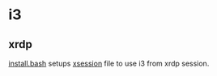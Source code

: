 # i3
## xrdp
[install.bash](install.bash) setups [xsession](xsession) file
to use i3 from xrdp session.
